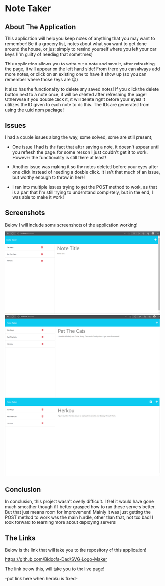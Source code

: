 # Note Taker

## About The Application

This application will help you keep notes of anything that you may want to remember! Be it a grocery list, notes about what you want to get done around the house, or just simply to remind yourself where you left your car keys (I'm guilty of needing that sometimes)

This application allows you to write out a note and save it, after refreshing the page, it will appear on the left hand side! From there you can always add more notes, or click on an existing one to have it show up (so you can remember where those keys are 😉)

It also has the functionality to delete any saved notes! If you click the delete button next to a note once, it will be deleted after refreshing the page! Otherwise if you double click it, it will delete right before your eyes! It utilizes the ID given to each note to do this. The IDs are generated from using the uuid npm package!

## Issues

I had a couple issues along the way, some solved, some are still present;

* One issue I had is the fact that after saving a note, it doesn't appear until you refresh the page, for some reason I just couldn't get it to work. However the functionality is still there at least!

* Another issue was making it so the notes deleted before your eyes after one click instead of needing a double click. It isn't that much of an issue, but worthy enough to throw in here!

* I ran into multiple issues trying to get the POST method to work, as that is a part that I'm still trying to understand completely, but in the end, I was able to make it work!

## Screenshots

Below I will include some screenshots of the application working!

![Note Taker](./Assets/Screenshot%201.png)
![Note Taker](./Assets/Screenshot%202.png)
![Note Taker](./Assets/Screenshot%203.png)


## Conclusion

In conclusion, this project wasn't overly difficult. I feel it would have gone much smoother though if I better grasped how to run these servers better. But that just means room for improvement! Mainly it was just getting the POST method to work was the main hurdle, other than that, not too bad! I look forward to learning more about deploying servers!

## The Links

Below is the link that will take you to the repository of this application!

https://github.com/Bidoofs-Dad/SVG-Logo-Maker

The link below this, will take you to the live page!

-put link here when heroku is fixed-
